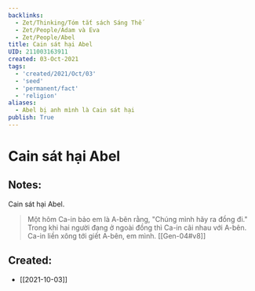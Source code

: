 ```yaml
---
backlinks:
  - Zet/Thinking/Tóm tắt sách Sáng Thế
  - Zet/People/Adam và Eva
  - Zet/People/Abel
title: Cain sát hại Abel
UID: 211003163911
created: 03-Oct-2021
tags:
  - 'created/2021/Oct/03'
  - 'seed'
  - 'permanent/fact'
  - 'religion'
aliases:
  - Abel bị anh mình là Cain sát hại
publish: True
---
```

# Cain sát hại Abel

## Notes:
Cain sát hại Abel.

> Một hôm Ca-in bảo em là A-bên rằng, "Chúng mình hãy ra đồng đi." Trong khi hai người đang ở ngoài đồng thì Ca-in cãi nhau với A-bên. Ca-in liền xông tới giết A-bên, em mình. [[Gen-04#v8]]

## Created:
- [[2021-10-03]]
